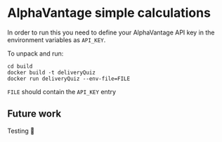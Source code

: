 # AlphaVantage simple calculations

In order to run this you need to define your AlphaVantage API key in the environment variables as `API_KEY`.

To unpack and run:
~~~
cd build
docker build -t deliveryQuiz
docker run deliveryQuiz --env-file=FILE
~~~
`FILE` should contain the `API_KEY` entry

## Future work
Testing :see_no_evil: